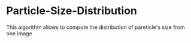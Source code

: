 # Particle-Size-Distribution
This algorithm allows to compute the distribution of pareticle's size from one image
